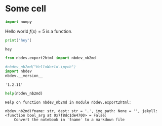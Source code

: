# Some cell



```python
import numpy
```

Hello world $f(x) = 5$ is a function.

```python
print("hey")
```

    hey


```python
from nbdev.export2html import nbdev_nb2md
```

```python
#nbdev_nb2md("HelloWorld.ipynb")
import nbdev
nbdev.__version__
```




    '1.2.11'



```python
help(nbdev_nb2md)
```

    Help on function nbdev_nb2md in module nbdev.export2html:
    
    nbdev_nb2md(fname: str, dest: str = '.', img_path: None = '', jekyll: <function bool_arg at 0x7f8dc1de4700> = False)
        Convert the notebook in `fname` to a markdown file
    

